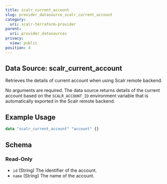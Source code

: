 ```yaml
---
title: scalr_current_account
slug: provider_datasource_scalr_current_account
category:
  uri: scalr-terraform-provider
parent:
  uri: provider_datasources
privacy:
  view: public
position: 4
---
```

## Data Source: scalr_current_account

Retrieves the details of current account when using Scalr remote backend.

No arguments are required. The data source returns details of the current account based on the `SCALR_ACCOUNT_ID` environment variable that is automatically exported in the Scalr remote backend.

## Example Usage

```terraform
data "scalr_current_account" "account" {}
```

<!-- schema generated by tfplugindocs -->
## Schema

### Read-Only

- `id` (String) The identifier of the account.
- `name` (String) The name of the account.
